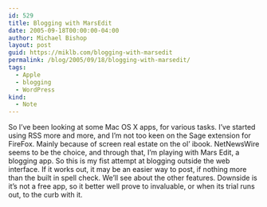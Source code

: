 ```yaml
---
id: 529
title: Blogging with MarsEdit
date: 2005-09-18T00:00:00-04:00
author: Michael Bishop
layout: post
guid: https://miklb.com/blogging-with-marsedit
permalink: /blog/2005/09/18/blogging-with-marsedit/
tags:
  - Apple
  - blogging
  - WordPress
kind:
  - Note
---
```

<p>So I’ve been looking at some Mac OS X apps, for various tasks.  I’ve started using RSS more and more, and I’m not too keen on the Sage extension for FireFox.  Mainly because of screen real estate on the ol’ ibook.  NetNewsWire seems to be the choice, and through that, I’m playing with Mars Edit, a blogging app.  So this is my fist attempt at blogging outside the web interface.  If it works out, it may be an easier way to post, if nothing more than the built in spell check.  We’ll see about the other features.  Downside is it’s not a free app, so it better well prove to invaluable, or when its trial runs out, to the curb with it.</p>